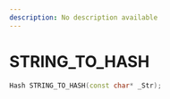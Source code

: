 ```yaml
---
description: No description available 
---
```


# STRING_TO_HASH

```cpp
Hash STRING_TO_HASH(const char* _Str);
```